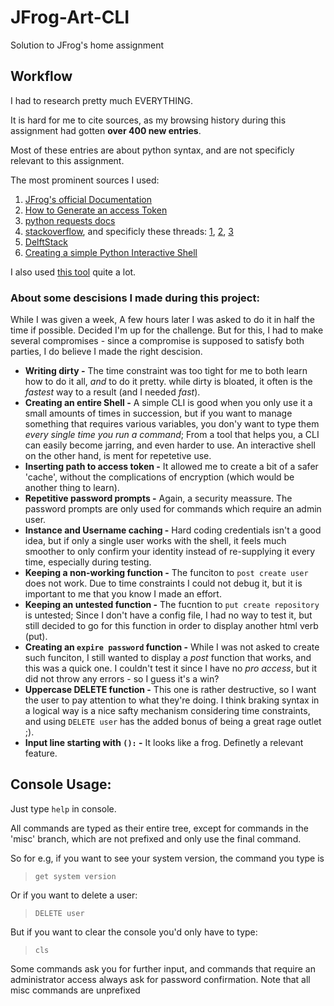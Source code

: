 # JFrog-Art-CLI

Solution to JFrog's home assignment


## Workflow

I had to research pretty much EVERYTHING.

It is hard for me to cite sources, as my browsing history during this assignment had gotten **over 400 new entries**.

Most of these entries are about python syntax, and are not specificly relevant to this assignment.

The most prominent sources I used:

1. [JFrog's official Documentation](https://www.jfrog.com/confluence/display/JFROG/Artifactory+REST+API)
2. [How to Generate an access Token](https://www.youtube.com/watch?v=OQ4_ZGCnqIo)
3. [python requests docs](https://docs.python-requests.org/en/master/user/quickstart/)
4. [stackoverflow](https://stackoverflow.com/), and specificly these threads: [1](https://stackoverflow.com/questions/15785719/how-to-print-a-dictionary-line-by-line-in-python), [2](https://stackoverflow.com/questions/13782198/how-to-do-a-put-request-with-curl), [3](https://stackoverflow.com/questions/2967194/open-in-python-does-not-create-a-file-if-it-doesnt-exist)
5. [DelftStack](https://www.delftstack.com/howto/python/python-clear-console/)
6. [Creating a simple Python Interactive Shell](https://www.youtube.com/watch?v=B55roI7rE_Y)

I also used [this tool](https://curlconverter.com/#) quite a lot.

### About some descisions I made during this project:

While I was given a week, A few hours later I was asked to do it in half the time if possible. Decided I'm up for the challenge. But for this, I had to make several compromises - since a compromise is supposed to satisfy both parties, I do believe I made the right descision.

* **Writing dirty -** The time constraint was too tight for me to both learn how to do it all, *and* to do it pretty. while dirty is bloated, it often is the *fastest* way to a result (and I needed *fast*).
* **Creating an entire Shell -** A simple CLI is good when you only use it a small amounts of times in succession, but if you want to manage something that requires various variables, you don'y want to type them *every single time you run a command*; From a tool that helps you, a CLI can easily become jarring, and even harder to use. An interactive shell on the other hand, is ment for repetetive use.
* **Inserting path to access token -** It allowed me to create a bit of a safer 'cache', without the complications of encryption (which would be another thing to learn).
* **Repetitive password prompts -** Again, a security meassure. The password prompts are only used for commands which require an admin user.
* **Instance and Username caching -** Hard coding credentials isn't a good idea, but if only a single user works with the shell, it feels much smoother to only confirm your identity instead of re-supplying it every time, especially during testing.
* **Keeping a non-working function -** The funciton to `post create user` does not work. Due to time constraints I could not debug it, but it is important to me that you know I made an effort.
* **Keeping an untested function -** The fucntion to `put create repository` is untested; Since I don't have a config file, I had no way to test it, but still decided to go for this function in order to display another html verb (put).
* **Creating an `expire password` function -** While I was not asked to create such funciton, I still wanted to display a *post* function that works, and this was a quick one. I couldn't test it since I have no *pro access*, but it did not throw any errors - so I guess it's a win?
* **Uppercase DELETE function -** This one is rather destructive, so I want the user to pay attention to what they're doing. I think braking syntax in a logical way is a nice safty mechanism considering time constraints, and using `DELETE user` has the added bonus of being a great rage outlet ;).
* **Input line starting with `():` -** It looks like a frog. Definetly a relevant feature.


## Console Usage:

Just type `help` in console.

All commands are typed as their entire tree, except for commands in the 'misc' branch, which are not prefixed and only use the final command.

So for e.g, if you want to see your system version, the command you type is
> `get system version`

Or if you want to delete a user:
> `DELETE user`

But if you want to clear the console you'd only have to type:
> `cls`

Some commands ask you for further input, and commands that require an administrator access always ask for password confirmation.
Note that all misc commands are unprefixed